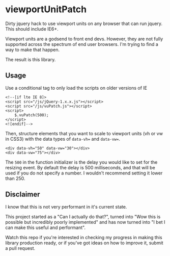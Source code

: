 # viewportUnitPatch
Dirty jquery hack to use viewport units on any browser that can run jquery. This should include IE6+.

Viewport units are a godsend to front end devs. However, they are not fully supported across the spectrum of end user browsers. I'm trying to find a way to make that happen. 

The result is this library.

## Usage
Use a conditional tag to only load the scripts on older versions of IE
```
<!--[if lte IE 8]>
<script src="/js/jQuery-1.x.x.js"></script>
<script src="/js/vuPatch.js"></script>
<script>
    $.vuPatch(500);
</script>
<![endif]-->
```
Then, structure elements that you want to scale to viewport units (vh or vw in CSS3) with the data types of `data-vh=` and `data-vw=`.
```
<div data-vh="50" data-vw="30"></div>
<div data-vw="75"></div>
```
The `500` in the function initializer is the delay you would like to set for the resizing event. By default the delay is 500 milliseconds, and that will be used if you do not specify a number. I wouldn't recommend setting it lower than 250.

## Disclaimer

I know that this is not very performant in it's current state. 

This project started as a "Can I actually do that?", turned into "Wow this is possible but incredibly poorly implemented" and has now turned into "I bet I can make this useful and performant".

Watch this repo if you're interested in checking my progress in making this library production ready, or if you've got ideas on how to improve it, submit a pull request.
